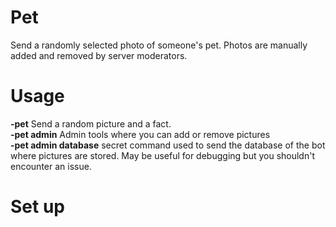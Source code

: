 # Pet
Send a randomly selected photo of someone's pet. Photos are manually added and removed by server moderators.

# Usage
**-pet** Send a random picture and a fact.  
**-pet admin** Admin tools where you can add or remove pictures  
**-pet admin database** secret command used to send the database of the bot where pictures are stored. May be useful for debugging but you shouldn't encounter an issue.

# Set up
